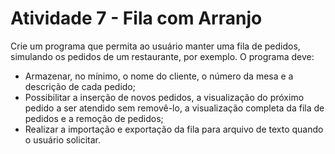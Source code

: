 # Atividade 7 - Fila com Arranjo

Crie um programa que permita ao usuário manter uma fila de pedidos, simulando os pedidos de um restaurante, por exemplo. O programa deve:
- Armazenar, no mínimo, o nome do cliente, o número da mesa e a descrição de cada pedido;
- Possibilitar a inserção de novos pedidos, a visualização do próximo pedido a ser atendido sem removê-lo, a visualização completa da fila de pedidos e a remoção de pedidos; 
- Realizar a importação e exportação da fila para arquivo de texto quando o usuário solicitar.